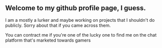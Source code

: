 ## Welcome to my github profile page, I guess.

I am a mostly a lurker and maybe working on projects that I shouldn't do publicly. Sorry about that if you came across them.

You can contract me if you're one of the lucky one to find me on the chat platform that's marketed towards gamers

<!--
**CanInBad/CanInBad** is a ✨ _special_ ✨ repository because its `README.md` (this file) appears on your GitHub profile.

Here are some ideas to get you started:

- 🔭 I’m currently working on ...
- 🌱 I’m currently learning ...
- 👯 I’m looking to collaborate on ...
- 🤔 I’m looking for help with ...
- 💬 Ask me about ...
- 📫 How to reach me: ...
- 😄 Pronouns: ...
- ⚡ Fun fact: ...
-->
